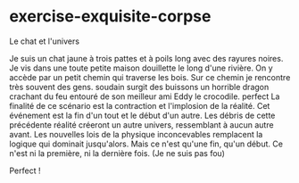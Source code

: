 # exercise-exquisite-corpse
Le chat et l'univers

Je suis un chat jaune à trois pattes et à poils long avec des rayures noires.
Je vis dans une toute petite maison douillette le long d'une rivière. On y accède par un petit chemin qui traverse les bois. Sur ce chemin je rencontre très souvent des gens.
soudain surgit des buissons un horrible dragon crachant du feu entouré de son meilleur ami Eddy le crocodile.
 perfect 
La finalité de ce scénario est la contraction et l'implosion de la réalité. Cet événement est la fin d'un tout et le début d'un autre. Les débris de cette précédente réalité créeront un autre univers, ressemblant à aucun autre avant. Les nouvelles lois de la physique inconcevables remplacent la logique qui dominait jusqu'alors. Mais ce n'est qu'une fin, qu'un début. Ce n'est ni la première, ni la dernière fois. (Je ne suis pas fou)

Perfect !
